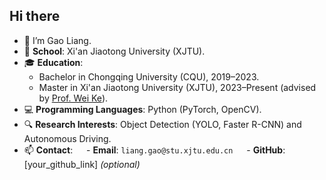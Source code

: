## Hi there 

- 👋 I’m Gao Liang.
- 🏫 **School**: Xi'an Jiaotong University (XJTU).
- 🎓 **Education**:
  - Bachelor in Chongqing University (CQU), 2019–2023.
  - Master in Xi'an Jiaotong University (XJTU), 2023–Present (advised by [Prof. Wei Ke](https://gr.xjtu.edu.cn/web/wei.ke/home)).
- 💻 **Programming Languages**: Python (PyTorch, OpenCV).
- 🔍 **Research Interests**: Object Detection (YOLO, Faster R-CNN) and Autonomous Driving.
- 📫 **Contact**:
  - **Email**: `liang.gao@stu.xjtu.edu.cn`
  - **GitHub**: [your_github_link] *(optional)*

<!--
**GaoLianger/GaoLianger** is a ✨ _special_ ✨ repository because its `README.md` (this file) appears on your GitHub profile.
- 👋 I’m Gao Liang.
- 🌱 I’m currently learning ...
- 👯 I’m looking to collaborate on ...
- 🤔 I’m looking for help with ...
- 💬 Ask me about ...
- 📫 How to reach me: ...
- 😄 Pronouns: ...
- ⚡ Fun fact: ...
-->
